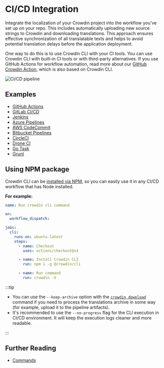 # CI/CD Integration

Integrate the localization of your Crowdin project into the workflow you've set up on your repo. This includes automatically uploading new source strings to Crowdin and downloading translations. This approach ensures effective synchronization of all translatable texts and helps to avoid potential translation delays before the application deployment.

One way to do this is to use Crowdin CLI with your CI tools. You can use Crowdin CLI with built-in CI tools or with third-party alternatives. If you use GitHub Actions for workflow automation, read more about our [GitHub Crowdin Action](https://github.com/marketplace/actions/crowdin-action), which is also based on Crowdin CLI.

![CI/CD pipeline](/img/ci_cd_pipeline.png)

## Examples

- [GitHub Actions](https://github.com/crowdin/github-action)
- [GitLab CI/CD](https://store.crowdin.com/gitlab-ci)
- [Jenkins](https://store.crowdin.com/jenkins)
- [Azure Pipelines](https://store.crowdin.com/azure-pipelines)
- [AWS CodeCommit](https://store.crowdin.com/codecommit)
- [Bitbucket Pipelines](https://store.crowdin.com/bitbucket-pipelines)
- [CircleCI](https://store.crowdin.com/circle-ci)
- [Drone CI](https://store.crowdin.com/drone-ci)
- [Go Task](https://store.crowdin.com/go-task)
- [Grunt](https://store.crowdin.com/grunt)

## Using NPM package

Crowdin CLI can be [installed via NPM](/installation#npm), so you can easily use it in any CI/CD workflow that has Node installed.

**For example:**

```yml title="GitHub Actions Workflow"
name: Run crowdin cli command

on:
  workflow_dispatch:

jobs:
  cli:
    runs-on: ubuntu-latest
    steps:
      - name: Checkout
        uses: actions/checkout@v4

      - name: Install Crowdin CLI
        run: npm i -g @crowdin/cli

      - name: Run command
        run: crowdin -V
```

:::tip

- You can use the `--keep-archive` option with the [`crowdin download`](/commands/crowdin-download) command if you need to process the translations archive in some way (for example, upload it to the pipeline artifacts).
- It's recommended to use the `--no-progress` flag for the CLI execution in CI/CD environment. It will keep the execution logs cleaner and more readable.

:::

## Further Reading

- [Commands](/commands/crowdin)

